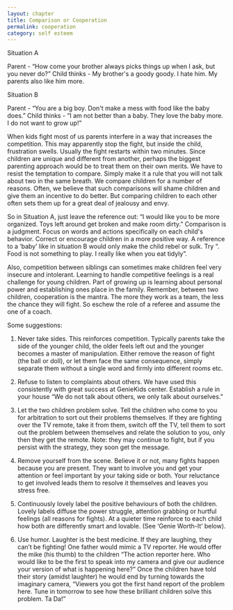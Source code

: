 ```yaml
---
layout: chapter
title: Comparison or Cooperation
permalink: cooperation
category: self esteem
---
```


Situation A

Parent - “How come your brother always picks things up when I ask, but you never do?” 
Child thinks - My brother's a goody goody. I hate him. My parents also like him more.

Situation B

Parent -  “You are a big boy. Don't make a mess with food like the baby does.” 
Child thinks - “I am not better than a baby. They love the baby more. I do not want to grow up!”

When kids fight most of us parents interfere in a way that increases the competition. This may apparently stop the fight, but inside the child, frustration swells. Usually the fight restarts within two minutes. Since children are unique and different from another, perhaps the biggest parenting approach would be to treat them on their own merits. We have to resist the temptation to compare. Simply make it a rule that you will not talk about two in the same breath. We compare children for a number of reasons. Often, we believe that such comparisons will shame children and give them an incentive to do better. But comparing children to each other often sets them up for a great deal of jealousy and envy.

So in Situation A, just leave the reference out: “I would like you to be more organized. Toys left around get broken and make room dirty.” Comparison is a judgment. Focus on words and actions specifically on each child's behavior. Correct or encourage children in a more positive way. A reference to a ‘baby’ like in situation B would only make the child rebel or sulk. Try “. Food is not something to play. I really like when you eat tidyly”.

Also, competition between siblings can sometimes make children feel very insecure and intolerant. Learning to handle competitive feelings is a real challenge for young children. Part of growing up is learning about personal power and establishing ones place in the family. Remember, between two children, cooperation is the mantra. The more they work as a team, the less the chance they will fight. So eschew the role of a referee and assume the one of a coach.

Some suggestions:

1. Never take sides. This reinforces competition. Typically parents take the side of the younger child, the older feels left out and the younger becomes a master of manipulation. Either remove the reason of fight (the ball or doll), or let them face the same consequence, simply separate them without a single word and firmly into different rooms etc.

2. Refuse to listen to complaints about others. We have used this consistently with great success at GenieKids center. Establish a rule in your house “We do not talk about others, we only talk about ourselves.”

3. Let the two children problem solve. Tell the children who come to you for arbitration to sort out their problems themselves. If they are fighting over the TV remote, take it from them, switch off the TV, tell them to sort out the problem between themselves and relate the solution to you, only then they get the remote. Note: they may continue to fight, but if you persist with the strategy, they soon get the message.

4. Remove yourself from the scene. Believe it or not, many fights happen because you are present. They want to involve you and get your attention or feel important by your taking side or both. Your reluctance to get involved leads them to resolve it themselves and leaves you stress free.

5. Continuously lovely label the positive behaviours of both the children. Lovely labels diffuse the power struggle, attention grabbing or hurtful feelings (all reasons for fights). At a quieter time reinforce to each child how both are differently smart and lovable. (See ‘Genie Worth-It’ below).

6. Use humor. Laughter is the best medicine. If they are laughing, they can’t be fighting! One father would mimic a TV reporter. He would offer the mike (his thumb) to the children “The action reporter here. Who would like to be the first to speak into my camera and give our audience your version of what is happening here?” Once the children have told their story (amidst laughter) he would end by turning towards the imaginary camera, “Viewers you got the first hand report of the problem here. Tune in tomorrow to see how these brilliant children solve this problem. Ta Da!”